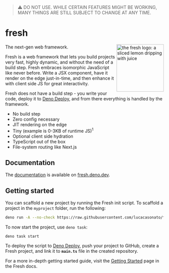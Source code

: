 > :warning: DO NOT USE. WHILE CERTAIN FEATURES MIGHT BE WORKING, MANY THINGS ARE
> STILL SUBJECT TO CHANGE AT ANY TIME.

# fresh

<img align="right" src="./www/static/logo.svg" height="150px" alt="the fresh logo: a sliced lemon dripping with juice">

The next-gen web framework.

Fresh is a web framework that lets you build projects very fast, highly dynamic,
and without the need of a build step. Fresh embraces isomorphic JavaScript like
never before. Write a JSX component, have it render on the edge just-in-time,
and then enhance it with client side JS for great interactivity.

Fresh does not have a build step - you write your code, deploy it to
[Deno Deploy](https://deno.com/deploy), and from there everything is handled by
the framework.

- No build step
- Zero config necessary
- JIT rendering on the edge
- Tiny (example is 0-3KB of runtime JS)<sup>1</sup>
- Optional client side hydration
- TypeScript out of the box
- File-system routing like Next.js

## Documentation

The [documentation](https://fresh.deno.dev/docs/) is available on
[fresh.deno.dev](https://fresh.deno.dev/).

## Getting started

You can scaffold a new project by running the Fresh init script. To scaffold a
project in the `myproject` folder, run the following:

```sh
deno run -A --no-check https://raw.githubusercontent.com/lucacasonato/fresh/main/init.ts my-project
```

To now start the project, use `deno task`:

```
deno task start
```

To deploy the script to [Deno Deploy](https://deno.com/deploy), push your
project to GitHub, create a Fresh project, and link it to **`main.ts`** file in
the created repository.

For a more in-depth getting started guide, visit the
[Getting Started](https://fresh.deno.dev/docs/getting-started) page in the Fresh
docs.
